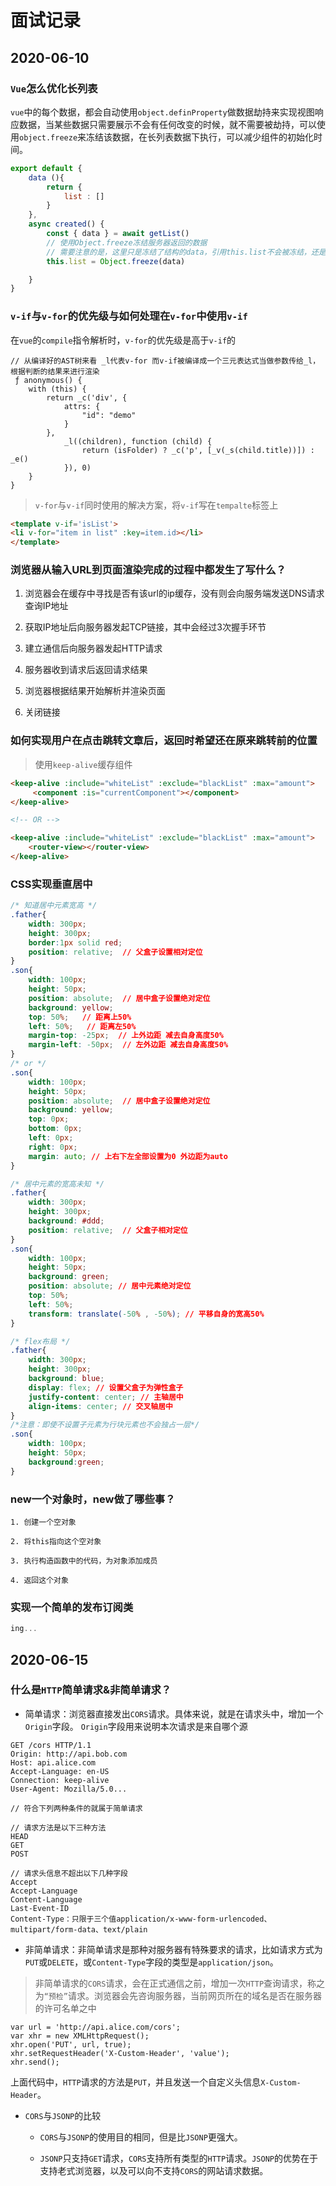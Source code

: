 # 面试记录

## 2020-06-10 

### `Vue`怎么优化长列表

`vue`中的每个数据，都会自动使用`object.definProperty`做数据劫持来实现视图响应数据，当某些数据只需要展示不会有任何改变的时候，就不需要被劫持，可以使用`object.freeze`来冻结该数据，在长列表数据下执行，可以减少组件的初始化时间。

```js
export default {
    data (){
        return {
            list : []
        }
    },
    async created() {
        const { data } = await getList()
        // 使用Object.freeze冻结服务器返回的数据
        // 需要注意的是，这里只是冻结了结构的data，引用this.list不会被冻结，还是可以重新赋值的
        this.list = Object.freeze(data)  

    }
}
```

### `v-if`与`v-for`的优先级与如何处理在`v-for`中使用`v-if`

在`vue`的`compile`指令解析时，`v-for`的优先级是高于`v-if`的

```js{9,10}
// 从编译好的AST树来看 _l代表v-for 而v-if被编译成一个三元表达式当做参数传给_l，根据判断的结果来进行渲染
 ƒ anonymous() {
    with (this) {
        return _c('div', {
            attrs: {
                "id": "demo"
            }
        },
            _l((children), function (child) {
                return (isFolder) ? _c('p', [_v(_s(child.title))]) : _e()
            }), 0)
    }
}

```

> `v-for`与`v-if`同时使用的解决方案，将`v-if`写在`tempalte`标签上

```html
<template v-if='isList'>
<li v-for="item in list" :key=item.id></li>
</template>
```

### 浏览器从输入URL到页面渲染完成的过程中都发生了写什么？

1. 浏览器会在缓存中寻找是否有该url的ip缓存，没有则会向服务端发送DNS请求查询IP地址

2. 获取IP地址后向服务器发起TCP链接，其中会经过3次握手环节

3. 建立通信后向服务器发起HTTP请求

4. 服务器收到请求后返回请求结果

5. 浏览器根据结果开始解析并渲染页面

6. 关闭链接

### 如何实现用户在点击跳转文章后，返回时希望还在原来跳转前的位置

> 使用`keep-alive`缓存组件

```HTML
<keep-alive :include="whiteList" :exclude="blackList" :max="amount">
     <component :is="currentComponent"></component>
</keep-alive>

<!-- OR -->

<keep-alive :include="whiteList" :exclude="blackList" :max="amount">
    <router-view></router-view>
</keep-alive>
```

### CSS实现垂直居中
```css
/* 知道居中元素宽高 */
.father{
    width: 300px;
    height: 300px;
    border:1px solid red;
    position: relative;  // 父盒子设置相对定位
}
.son{
    width: 100px;
    height: 50px;
    position: absolute;  // 居中盒子设置绝对定位
    background: yellow;
    top: 50%;   // 距离上50%
    left: 50%;   // 距离左50%
    margin-top: -25px;  // 上外边距 减去自身高度50%
    margin-left: -50px;  // 左外边距 减去自身高度50%
}
/* or */
.son{
    width: 100px;
    height: 50px;
    position: absolute;  // 居中盒子设置绝对定位
    background: yellow;
    top: 0px;
    bottom: 0px;
    left: 0px;
    right: 0px;
    margin: auto; // 上右下左全部设置为0 外边距为auto
}

/* 居中元素的宽高未知 */
.father{
    width: 300px;
    height: 300px;
    background: #ddd;
    position: relative;  // 父盒子相对定位
}
.son{
    width: 100px;
    height: 50px;
    background: green;
    position: absolute; // 居中元素绝对定位
    top: 50%; 
    left: 50%;
    transform: translate(-50% , -50%); // 平移自身的宽高50%
}

/* flex布局 */
.father{
    width: 300px;
    height: 300px;
    background: blue;
    display: flex; // 设置父盒子为弹性盒子
    justify-content: center; // 主轴居中
    align-items: center; // 交叉轴居中
}
/*注意：即使不设置子元素为行块元素也不会独占一层*/
.son{
    width: 100px;
    height: 50px;
    background:green;
}

```

### new一个对象时，new做了哪些事？

```
1. 创建一个空对象

2. 将this指向这个空对象

3. 执行构造函数中的代码，为对象添加成员

4. 返回这个对象 
```

### 实现一个简单的发布订阅类

```js
ing...
```

## 2020-06-15

### 什么是`HTTP`**简单请求**&**非简单请求**？

- 简单请求：浏览器直接发出`CORS`请求。具体来说，就是在请求头中，增加一个`Origin`字段。 `Origin`字段用来说明本次请求是来自哪个源

```js{2}
GET /cors HTTP/1.1
Origin: http://api.bob.com
Host: api.alice.com
Accept-Language: en-US
Connection: keep-alive
User-Agent: Mozilla/5.0...

// 符合下列两种条件的就属于简单请求

// 请求方法是以下三种方法
HEAD
GET
POST

// 请求头信息不超出以下几种字段
Accept
Accept-Language
Content-Language
Last-Event-ID
Content-Type：只限于三个值application/x-www-form-urlencoded、multipart/form-data、text/plain
```

- 非简单请求：非简单请求是那种对服务器有特殊要求的请求，比如请求方式为`PUT`或`DELETE`，或`Content-Type`字段的类型是`application/json`。

> 非简单请求的`CORS`请求，会在正式通信之前，增加一次`HTTP`查询请求，称之为`“预检”`请求。浏览器会先咨询服务器，当前网页所在的域名是否在服务器的许可名单之中


```JS{3,4}
var url = 'http://api.alice.com/cors';
var xhr = new XMLHttpRequest();
xhr.open('PUT', url, true);
xhr.setRequestHeader('X-Custom-Header', 'value');
xhr.send();
```
上面代码中，`HTTP`请求的方法是`PUT`，并且发送一个自定义头信息`X-Custom-Header`。


- `CORS`与`JSONP`的比较

    - `CORS`与`JSONP`的使用目的相同，但是比`JSONP`更强大。

    - `JSONP`只支持`GET`请求，`CORS`支持所有类型的`HTTP`请求。`JSONP`的优势在于支持老式浏览器，以及可以向不支持`CORS`的网站请求数据。

